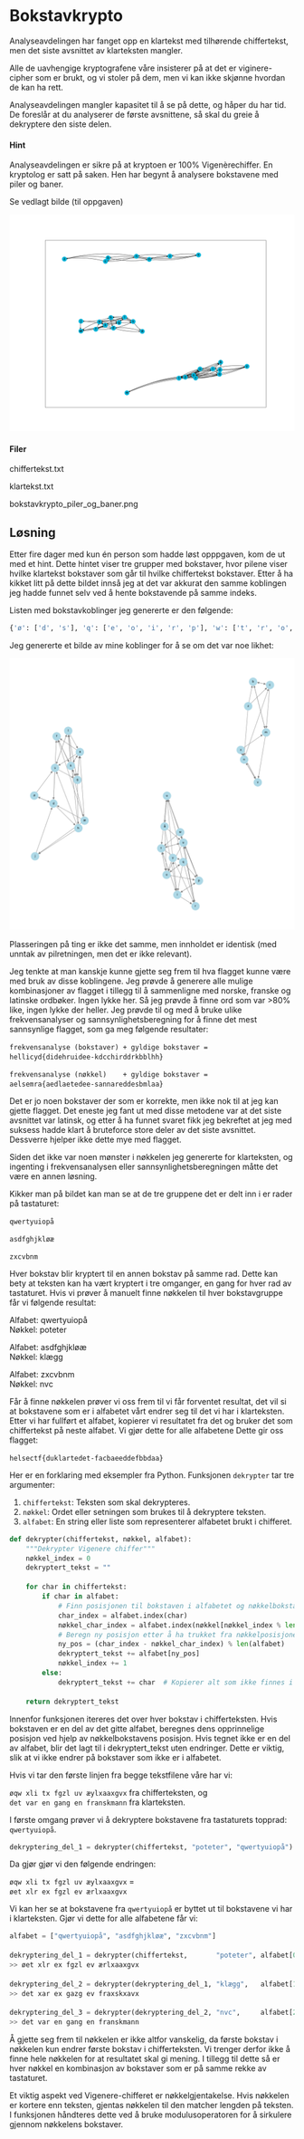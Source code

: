 # Bokstavkrypto

Analyseavdelingen har fanget opp en klartekst med tilhørende chiffertekst, men det siste avsnittet av klarteksten mangler.

Alle de uavhengige kryptografene våre insisterer på at det er viginere-cipher som er brukt, og vi stoler på dem, men vi kan ikke skjønne hvordan de kan ha rett.

Analyseavdelingen mangler kapasitet til å se på dette, og håper du har tid. De foreslår at du analyserer de første avsnittene, så skal du greie å dekryptere den siste delen.



#### Hint
Analyseavdelingen er sikre på at kryptoen er 100% Vigenèrechiffer. En kryptolog er satt på saken. Hen har begynt å analysere bokstavene med piler og baner.

Se vedlagt bilde (til oppgaven)

![hint](bokstavkrypto_piler_og_baner.png)

#### Filer
chiffertekst.txt

klartekst.txt

bokstavkrypto_piler_og_baner.png


## Løsning
Etter fire dager med kun én person som hadde løst opppgaven, kom de ut med et hint. Dette hintet viser tre grupper med bokstaver, hvor pilene viser hvilke klartekst bokstaver som går til hvilke chiffertekst bokstaver. Etter å ha kikket litt på dette bildet innså jeg at det var akkurat den samme koblingen jeg hadde funnet selv ved å hente bokstavende på samme indeks.

Listen med bokstavkoblinger jeg genererte er den følgende:
```python
{'ø': ['d', 's'], 'q': ['e', 'o', 'i', 'r', 'p'], 'w': ['t', 'r', 'o', 'p'], 'x': ['v', 'n', 'm'], 'l': ['a', 'g', 's'], 'i': ['r', 't', 'y', 'p'], 't': ['e', 'i', 'u', 'q'], 'f': ['g', 'k'], 'g': ['a', 'l', 'h', 'k'], 'z': ['n', 'b', 'c'], 'u': ['e', 'o', 't', 'r', 'p'], 'v': ['n', 'x'], 'æ': ['f', 'd', 'a', 'j'], 'y': ['r', 'e', 'o', 'i'], 'a': ['s', 'k', 'g', 'f'], 'd': ['h', 'ø', 'f'], 'p': ['i', 'u'], 'h': ['l', 's', 'j'], 'å': ['e', 'i', 'o', 'u'], 'k': ['a', 'f', 'l', 'æ'], 's': ['d', 'l', 'g'], 'o': ['t', 'u', 'å'], 'c': ['m', 'b'], 'n': ['v', 'c'], 'j': ['d'], 'e': ['t', 'p', 'q'], 'm': ['b', 'v'], 'b': ['m', 'c'], 'r': ['u']}
```
Jeg genererte et bilde av mine koblinger for å se om det var noe likhet:

![selvgenerert](piler_og_baner.png)

Plasseringen på ting er ikke det samme, men innholdet er identisk (med unntak av pilretningen, men det er ikke relevant).

Jeg tenkte at man kanskje kunne gjette seg frem til hva flagget kunne være med bruk av disse koblingene. Jeg prøvde å generere alle mulige kombinasjoner av flagget i tillegg til å sammenligne med norske, franske og latinske ordbøker. Ingen lykke her. Så jeg prøvde å finne ord som var >80% like, ingen lykke der heller. Jeg prøvde til og med å bruke ulike frekvensanalyser og sannsynlighetsberegning for å finne det mest sannsynlige flagget, som ga meg følgende resultater:

`frekvensanalyse (bokstaver) + gyldige bokstaver = hellicyd{didehruidee-kdcchirddrkbblhh}`

`frekvensanalyse (nøkkel)    + gyldige bokstaver = aelsemra{aedlaetedee-sannareddesbmlaa}`

Det er jo noen bokstaver der som er korrekte, men ikke nok til at jeg kan gjette flagget. Det eneste jeg fant ut med disse metodene var at det siste avsnittet var latinsk, og etter å ha funnet svaret fikk jeg bekreftet at jeg med suksess hadde klart å bruteforce store deler av det siste avsnittet. Dessverre hjelper ikke dette mye med flagget.

Siden det ikke var noen mønster i nøkkelen jeg genererte for klarteksten, og ingenting i frekvensanalysen eller sannsynlighetsberegningen måtte det være en annen løsning.

Kikker man på bildet kan man se at de tre gruppene det er delt inn i er rader på tastaturet:

`qwertyuiopå`

`asdfghjkløæ`

`zxcvbnm`

Hver bokstav blir kryptert til en annen bokstav på samme rad. Dette kan bety at teksten kan ha vært kryptert i tre omganger, en gang for hver rad av tastaturet. Hvis vi prøver å manuelt finne nøkkelen til hver bokstavgruppe får vi følgende resultat:

Alfabet: qwertyuiopå \
Nøkkel: poteter

Alfabet: asdfghjkløæ \
Nøkkel: klægg

Alfabet: zxcvbnm \
Nøkkel: nvc

Får å finne nøkkelen prøver vi oss frem til vi får forventet resultat, det vil si at bokstavene som er i alfabetet vårt endrer seg til det vi har i klarteksten. Etter vi har fullført et alfabet, kopierer vi resultatet fra det og bruker det som chiffertekst på neste alfabet. Vi gjør dette for alle alfabetene Dette gir oss flagget:

`helsectf{duklartedet-facbaeeddefbbdaa}`

Her er en forklaring med eksempler fra Python. Funksjonen `dekrypter` tar tre argumenter:

1. `chiffertekst`: Teksten som skal dekrypteres.
2. `nøkkel`: Ordet eller setningen som brukes til å dekryptere teksten.
3. `alfabet`: En string eller liste som representerer alfabetet brukt i chifferet.

```python
def dekrypter(chiffertekst, nøkkel, alfabet):
    """Dekrypter Vigenere chiffer"""
    nøkkel_index = 0
    dekryptert_tekst = ""
    
    for char in chiffertekst:
        if char in alfabet:
            # Finn posisjonen til bokstaven i alfabetet og nøkkelbokstaven
            char_index = alfabet.index(char)
            nøkkel_char_index = alfabet.index(nøkkel[nøkkel_index % len(nøkkel)])
            # Beregn ny posisjon etter å ha trukket fra nøkkelposisjonen (med mod for å sikre at vi holder oss innenfor alfabetet)
            ny_pos = (char_index - nøkkel_char_index) % len(alfabet)
            dekryptert_tekst += alfabet[ny_pos]
            nøkkel_index += 1
        else:
            dekryptert_tekst += char  # Kopierer alt som ikke finnes i alfabetet
    
    return dekryptert_tekst
```
Innenfor funksjonen itereres det over hver bokstav i chifferteksten. Hvis bokstaven er en del av det gitte alfabet, beregnes dens opprinnelige posisjon ved hjelp av nøkkelbokstavens posisjon. Hvis tegnet ikke er en del av alfabet, blir det lagt til i dekryptert_tekst uten endringer. Dette er viktig, slik at vi ikke endrer på bokstaver som ikke er i alfabetet.

 Hvis vi tar den første linjen fra begge tekstfilene våre har vi:

`øqw xli tx fgzl uv æylxaaxgvx` fra chifferteksten, og\
`det var en gang en franskmann` fra klarteksten.

I første omgang prøver vi å dekryptere bokstavene fra tastaturets topprad: `qwertyuiopå`.
```python
dekryptering_del_1 = dekrypter(chiffertekst, "poteter", "qwertyuiopå")
```
Da gjør gjør vi den følgende endringen:

`øqw xli tx fgzl uv æylxaaxgvx` =\
`øet xlr ex fgzl ev ærlxaaxgvx`

Vi kan her se at bokstavene fra `qwertyuiopå` er byttet ut til bokstavene vi har i klarteksten. Gjør vi dette for alle alfabetene får vi:

```python
alfabet = ["qwertyuiopå", "asdfghjkløæ", "zxcvbnm"]

dekryptering_del_1 = dekrypter(chiffertekst,       "poteter", alfabet[0])
>> øet xlr ex fgzl ev ærlxaaxgvx

dekryptering_del_2 = dekrypter(dekryptering_del_1, "klægg",   alfabet[1])
>> det xar ex gazg ev fraxskxavx

dekryptering_del_3 = dekrypter(dekryptering_del_2, "nvc",     alfabet[2])
>> det var en gang en franskmann
```

Å gjette seg frem til nøkkelen er ikke altfor vanskelig, da første bokstav i nøkkelen kun endrer første bokstav i chifferteksten. Vi trenger derfor ikke å finne hele nøkkelen for at resultatet skal gi mening. I tillegg til dette så er hver nøkkel en kombinasjon av bokstaver som er på samme rekke av tastaturet.

Et viktig aspekt ved Vigenere-chifferet er nøkkelgjentakelse. Hvis nøkkelen er kortere enn teksten, gjentas nøkkelen til den matcher lengden på teksten. I funksjonen håndteres dette ved å bruke modulusoperatoren for å sirkulere gjennom nøkkelens bokstaver.
